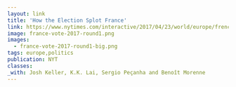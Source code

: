 ```yaml
---
layout: link
title: 'How the Election Splot France'
link: https://www.nytimes.com/interactive/2017/04/23/world/europe/french-election-results-maps.html
image: france-vote-2017-round1.png
images:
  - france-vote-2017-round1-big.png
tags: europe,politics
publication: NYT
classes:
_with: Josh Keller, K.K. Lai, Sergio Peçanha and Benoît Morenne
---
```

